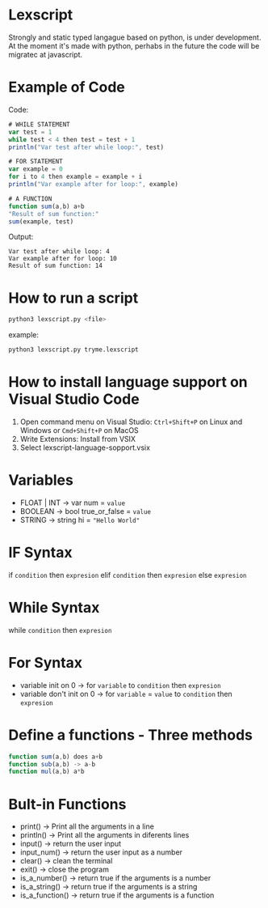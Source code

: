 # Lexscript
Strongly and static typed langague based on python, is under development.
At the moment it's made with python, perhabs in the future the code will be migratec at javascript.

# Example of Code
Code:
```javascript
# WHILE STATEMENT
var test = 1
while test < 4 then test = test + 1
println("Var test after while loop:", test)

# FOR STATEMENT
var example = 0
for i to 4 then example = example + i
println("Var example after for loop:", example)

# A FUNCTION
function sum(a,b) a+b
"Result of sum function:"
sum(example, test)
```
Output:
```
Var test after while loop: 4 
Var example after for loop: 10 
Result of sum function: 14
```

# How to run a script
```bash
python3 lexscript.py <file>
```
example:
```bash
python3 lexscript.py tryme.lexscript
```

# How to install language support on Visual Studio Code
1. Open command menu on Visual Studio: `Ctrl+Shift+P` on Linux and Windows or `Cmd+Shift+P` on MacOS
2. Write Extensions: Install from VSIX
3. Select lexscript-language-sopport.vsix

# Variables
- FLOAT | INT -> var num = `value`
- BOOLEAN -> bool true_or_false = `value`
- STRING -> string hi = `"Hello World"`

# IF Syntax
if `condition` then `expresion` elif `condition` then `expresion` else `expresion`

# While Syntax
while `condition` then `expresion`

# For Syntax
- variable init on 0 -> for `variable` to `condition` then `expresion` 
- variable don't init on 0 -> for `variable` = `value` to `condition` then `expresion`

# Define a functions - Three methods
```javascript
function sum(a,b) does a+b
function sub(a,b) -> a-b
function mul(a,b) a*b
```

# Bult-in Functions
- print()         -> Print all the arguments in a line
- println()       -> Print all the arguments in diferents lines
- input()         -> return the user input
- input_num()     -> return the user input as a number
- clear()         -> clean the terminal
- exit()          -> close the program
- is_a_number()   -> return true if the arguments is a number
- is_a_string()   -> return true if the arguments is a string
- is_a_function() -> return true if the arguments is a function